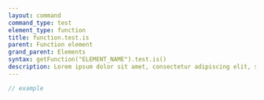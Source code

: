 ```yaml
---
layout: command
command_type: test
element_type: function
title: function.test.is
parent: Function element
grand_parent: Elements
syntax: getFunction("ELEMENT_NAME").test.is()
description: Lorem ipsum dolor sit amet, consectetur adipiscing elit, sed do eiusmod tempor incididunt ut labore et dolore magna aliqua. Ut enim ad minim veniam, quis nostrud exercitation ullamco laboris nisi ut aliquip ex ea commodo consequat.
---
```


```javascript
// example
```